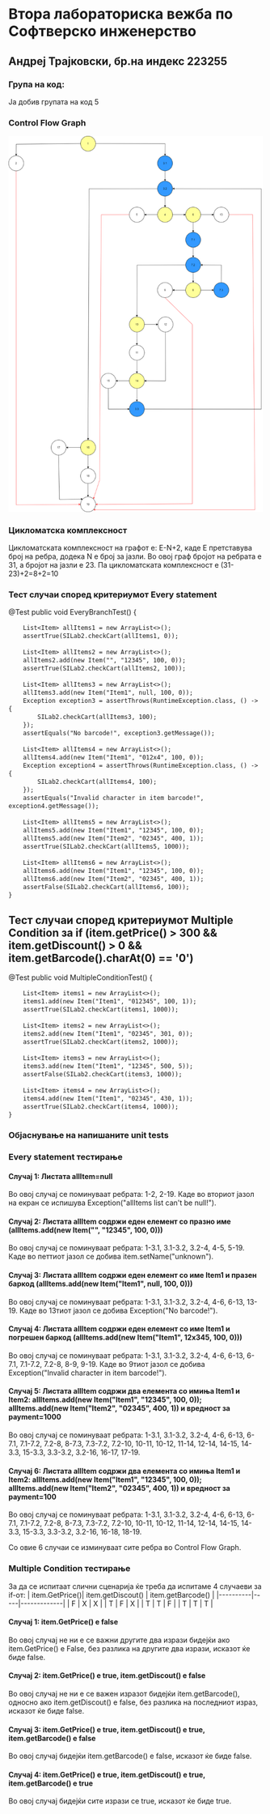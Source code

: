 # Втора лабораториска вежба по Софтверско инженерство

## Андреј Трајковски, бр.на индекс 223255

### Група на код:
Ја добив групата на код 5

### Control Flow Graph
![SI_Lab_2 drawio](https://raw.githubusercontent.com/AndrejT03/SI_2024_lab2_223255/e897ea14c47d5f4d622cb6915e779c78dd59f5b1/SI_Lab_2.drawio.png?token=BHKMB7ITC4WCXVD7SXAYLUTGKMZUY)

### Цикломатска комплексност

Цикломатската комплексност на графот е: E-N+2, каде Е претставува број на ребра, додека N е број за јазли. Во овој граф бројот на ребрата е 31, а бројот на јазли е 23. Па цикломатската комплексност е (31-23)+2=8+2=10

### Тест случаи според критериумот Every statement

@Test
    public void EveryBranchTest() {

        List<Item> allItems1 = new ArrayList<>();
        assertTrue(SILab2.checkCart(allItems1, 0));

        List<Item> allItems2 = new ArrayList<>();
        allItems2.add(new Item("", "12345", 100, 0));
        assertTrue(SILab2.checkCart(allItems2, 100));

        List<Item> allItems3 = new ArrayList<>();
        allItems3.add(new Item("Item1", null, 100, 0));
        Exception exception3 = assertThrows(RuntimeException.class, () -> {
            SILab2.checkCart(allItems3, 100);
        });
        assertEquals("No barcode!", exception3.getMessage());

        List<Item> allItems4 = new ArrayList<>();
        allItems4.add(new Item("Item1", "012x4", 100, 0));
        Exception exception4 = assertThrows(RuntimeException.class, () -> {
            SILab2.checkCart(allItems4, 100);
        });
        assertEquals("Invalid character in item barcode!", exception4.getMessage());

        List<Item> allItems5 = new ArrayList<>();
        allItems5.add(new Item("Item1", "12345", 100, 0));
        allItems5.add(new Item("Item2", "02345", 400, 1));
        assertTrue(SILab2.checkCart(allItems5, 1000));

        List<Item> allItems6 = new ArrayList<>();
        allItems6.add(new Item("Item1", "12345", 100, 0));
        allItems6.add(new Item("Item2", "02345", 400, 1));
        assertFalse(SILab2.checkCart(allItems6, 100));
    }

## Тест случаи според критериумот Multiple Condition за if (item.getPrice() > 300 && item.getDiscount() > 0 && item.getBarcode().charAt(0) == '0')

@Test
    public void MultipleConditionTest() {

        List<Item> items1 = new ArrayList<>();
        items1.add(new Item("Item1", "012345", 100, 1));
        assertTrue(SILab2.checkCart(items1, 1000));

        List<Item> items2 = new ArrayList<>();
        items2.add(new Item("Item1", "02345", 301, 0));
        assertTrue(SILab2.checkCart(items2, 1000));

        List<Item> items3 = new ArrayList<>();
        items3.add(new Item("Item1", "12345", 500, 5));
        assertFalse(SILab2.checkCart(items3, 1000));

        List<Item> items4 = new ArrayList<>();
        items4.add(new Item("Item1", "02345", 430, 1));
        assertTrue(SILab2.checkCart(items4, 1000));
    }

### Објаснување на напишаните unit tests

### Every statement тестирање
#### Случај 1: Листата allItem=null 
Во овој случај се поминуваат ребрата: 1-2, 2-19. Каде во вториот јазол на екран се испишува Exception("allItems list can't be null!").

#### Случај 2: Листата allItem содржи еден елемент со празно име (allItems.add(new Item("", "12345", 100, 0)))
Во овој случај се поминуваат ребрата: 1-3.1, 3.1-3.2, 3.2-4, 4-5, 5-19. Каде во петтиот јазол се добива item.setName("unknown").

#### Случај 3: Листата allItem содржи еден елемент со име Item1 и празен баркод (allItems.add(new Item("Item1", null, 100, 0)))
Во овој случај се поминуваат ребрата: 1-3.1, 3.1-3.2, 3.2-4, 4-6, 6-13, 13-19. Каде во 13тиот јазол се добива Exception("No barcode!").

#### Случај 4: Листата allItem содржи еден елемент со име Item1 и погрешен баркод (allItems.add(new Item("Item1", 12x345, 100, 0)))
Во овој случај се поминуваат ребрата: 1-3.1, 3.1-3.2, 3.2-4, 4-6, 6-13, 6-7.1, 7.1-7.2, 7.2-8, 8-9, 9-19. Каде во 9тиот јазол се добива Exception("Invalid character in item barcode!").

#### Случај 5: Листата allItem содржи два елемента со имиња Item1 и Item2:  allItems.add(new Item("Item1", "12345", 100, 0)); allItems.add(new Item("Item2", "02345", 400, 1)) и вредност за payment=1000
Во овој случај се поминуваат ребрата: 1-3.1, 3.1-3.2, 3.2-4, 4-6, 6-13, 6-7.1, 7.1-7.2, 7.2-8, 8-7.3, 7.3-7.2, 7.2-10, 10-11, 10-12, 11-14, 12-14, 14-15, 14-3.3, 15-3.3, 3.3-3.2, 3.2-16, 16-17, 17-19.

#### Случај 6: Листата allItem содржи два елемента со имиња Item1 и Item2:  allItems.add(new Item("Item1", "12345", 100, 0)); allItems.add(new Item("Item2", "02345", 400, 1)) и вредност за payment=100
Во овој случај се поминуваат ребрата: 1-3.1, 3.1-3.2, 3.2-4, 4-6, 6-13, 6-7.1, 7.1-7.2, 7.2-8, 8-7.3, 7.3-7.2, 7.2-10, 10-11, 10-12, 11-14, 12-14, 14-15, 14-3.3, 15-3.3, 3.3-3.2, 3.2-16, 16-18, 18-19.

Со овие 6 случаи се изминуваат сите ребра во Control Flow Graph.

### Multiple Condition тестирање
За да се испитаат слични сценарија ќе треба да испитаме 4 случаеви за if-от:
| item.GetPrice()| item.getDiscout() | item.getBarcode()    |
|----------|-----|-------------|
| F  | X  | X  |
| T | F | X |
| T  | T  | F |
| T  | T  | T |

#### Случај 1: item.GetPrice() e false
Во овој случај не ни е се важни другите два изрази бидејќи ако item.GetPrice() е False, без разлика на другите два изрази, исказот ќе биде false.

#### Случај 2: item.GetPrice() e true, item.getDiscout() e false
Во овој случај не ни е се важен изразот бидејќи item.getBarcode(), односно ако item.getDiscout() e false, без разлика на последниот израз, исказот ќе биде false.

#### Случај 3: item.GetPrice() e true, item.getDiscout() e true, item.getBarcode() e false
Во овој случај бидејќи item.getBarcode() e false, исказот ќе биде false.

#### Случај 4: item.GetPrice() e true, item.getDiscout() e true, item.getBarcode() e true
Во овој случај бидејќи сите изрази се true, исказот ќе биде true.
